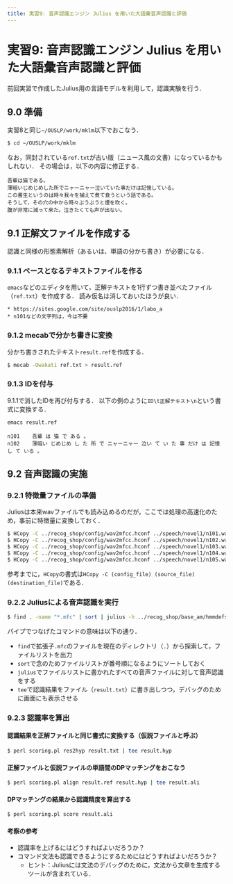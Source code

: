 ```yaml
---
title: 実習9: 音声認識エンジン Julius を用いた大語彙音声認識と評価
---
```


# 実習9: 音声認識エンジン Julius を用いた大語彙音声認識と評価

前回実習で作成したJulius用の言語モデルを利用して，認識実験を行う．

## 9.0 準備

実習8と同じ`~/OUSLP/work/mklm`以下でおこなう．

~~~ sh
$ cd ~/OUSLP/work/mklm
~~~

なお，同封されている`ref.txt`が古い版（ニュース風の文書）になっているかもしれない．
その場合は，以下の内容に修正する．

~~~
吾輩は猫である。
薄暗いじめじめした所でニャーニャー泣いていた事だけは記憶している。
この書生というのは時々我々を捕えて煮て食うという話である。
そうして，その穴の中から時々ぷうぷうと煙を吹く。
腹が非常に減って来た。泣きたくても声が出ない。
~~~

## 9.1 正解文ファイルを作成する

認識と同様の形態素解析（あるいは、単語の分かち書き）が必要になる．

### 9.1.1 ベースとなるテキストファイルを作る

`emacs`などのエディタを用いて，正解テキストを1行ずつ書き並べたファイル（`ref.txt`）を作成する．
読み仮名は消しておいたほうが良い．

    * https://sites.google.com/site/ouslp2016/1/labo_a
    * n101などの文字列は，今は不要

### 9.1.2 mecabで分かち書きに変換

分かち書きされたテキスト`result.ref`を作成する．

~~~ sh
$ mecab -Owakati ref.txt > result.ref
~~~

### 9.1.3 IDを付与

9.1.1で消したIDを再び付与する．
以下の例のように`ID\t正解テキスト\n`という書式に変換する．

~~~ sh
emacs result.ref
~~~

~~~
n101    吾輩 は 猫 で ある 。
n102    薄暗い じめじめ し た 所 で ニャーニャー 泣い て い た 事 だけ は 記憶 し て いる 。
~~~


## 9.2 音声認識の実施

### 9.2.1 特徴量ファイルの準備

Juliusは本来wavファイルでも読み込めるのだが，ここでは処理の高速化のため，事前に特徴量に変換しておく．

~~~ sh
$ HCopy -C ../recog_shop/config/wav2mfcc.hconf ../speech/novel1/n101.wav n101.mfc
$ HCopy -C ../recog_shop/config/wav2mfcc.hconf ../speech/novel1/n102.wav n102.mfc
$ HCopy -C ../recog_shop/config/wav2mfcc.hconf ../speech/novel1/n103.wav n103.mfc
$ HCopy -C ../recog_shop/config/wav2mfcc.hconf ../speech/novel1/n104.wav n104.mfc
$ HCopy -C ../recog_shop/config/wav2mfcc.hconf ../speech/novel1/n105.wav n105.mfc
~~~

参考までに，`HCopy`の書式は`HCopy -C (config_file) (source_file) (destination_file)`である．

### 9.2.2 Juliusによる音声認識を実行

~~~ sh
$ find . -name "*.mfc" | sort | julius -h ../recog_shop/base_am/hmmdefs -hlist ../recog_shop/base_am/triphones -v news5000.dic -d news.bingram | tee result.txt
~~~

パイプでつなげたコマンドの意味は以下の通り．

  - `find`で拡張子`.mfc`のファイルを現在のディレクトリ（`.`）から探索して，ファイルリストを出力
  - `sort`で念のためファイルリストが番号順になるようにソートしておく
  - `julius`でファイルリストに書かれたすべての音声ファイルに対して音声認識をする
  - `tee`で認識結果をファイル（`result.txt`）に書き出しつつ，デバッグのために画面にも表示させる

### 9.2.3 認識率を算出

#### 認識結果を正解ファイルと同じ書式に変換する（仮説ファイルと呼ぶ）

~~~ sh
$ perl scoring.pl res2hyp result.txt | tee result.hyp
~~~

#### 正解ファイルと仮説ファイルの単語間のDPマッチングをおこなう

~~~ sh
$ perl scoring.pl align result.ref result.hyp | tee result.ali
~~~

#### DPマッチングの結果から認識精度を算出する

~~~ sh
$ perl scoring.pl score result.ali
~~~

#### 考察の参考

  - 認識率を上げるにはどうすればよいだろうか？
  - コマンド文法も認識できるようにするためにはどうすればよいだろうか？
    - ヒント：Juliusには文法のデバッグのために，文法から文章を生成するツールが含まれている．
